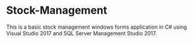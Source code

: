 # Stock-Management
This is a basic stock management windows forms  application in C# using Visual Studio 2017 and SQL Server Management Studio 2017.
